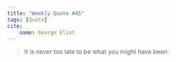 ```yaml
---
title: "Weekly Quote #45"
tags: [Quote]
cite:
    name: George Eliot
---
```


> It is never too late to be what you might have been.
